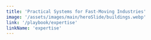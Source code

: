 ```yaml
---
title: 'Practical Systems for Fast-Moving Industries'
image: '/assets/images/main/heroSlide/buildings.webp'
link: '/playbook/expertise'
linkName: 'expertise'
---
```

